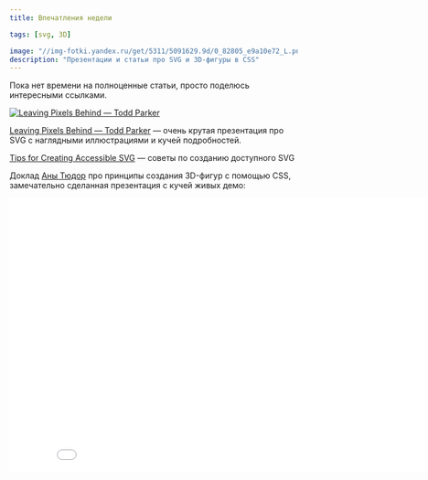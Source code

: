 ```yaml
---
title: Впечатления недели

tags: [svg, 3D]

image: "//img-fotki.yandex.ru/get/5311/5091629.9d/0_82805_e9a10e72_L.png"
description: "Презентации и статьи про SVG и 3D-фигуры в CSS"
---
```


Пока нет времени на полноценные статьи, просто поделюсь интересными ссылками.
<!--more-->

<a href="https://docs.google.com/presentation/d/1CNQLbqC0krocy_fZrM5fZ-YmQ2JgEADRh3qR6RbOOGk/present#slide=id.p" class="no-favicon"><img src="//img-fotki.yandex.ru/get/5311/5091629.9d/0_82805_e9a10e72_L.png" alt="Leaving Pixels Behind — Todd Parker"></a>

<a href="https://docs.google.com/presentation/d/1CNQLbqC0krocy_fZrM5fZ-YmQ2JgEADRh3qR6RbOOGk/present#slide=id.p">Leaving Pixels Behind — Todd Parker</a> — очень крутая презентация про SVG с наглядными иллюстрациями и кучей подробностей.

<a href="https://www.sitepoint.com/tips-accessible-svg/">Tips for Creating Accessible SVG</a> — советы по созданию доступного SVG

Доклад <a href="https://codepen.io/thebabydino/">Аны Тюдор</a> про принципы создания 3D-фигур с помощью CSS, замечательно сделанная презентация с кучей живых демо:

<iframe width="853" height="480" src="//www.youtube.com/embed/ZxdeuAP027Y?list=PLZriQCloF6GDEOUPK7tlaWAtJhPW21ZDF" frameborder="0" allowfullscreen></iframe>





